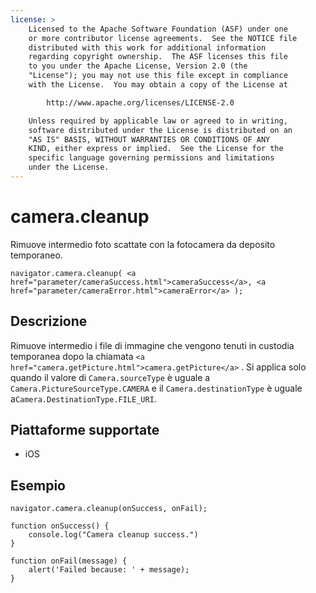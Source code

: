 ```yaml
---
license: >
    Licensed to the Apache Software Foundation (ASF) under one
    or more contributor license agreements.  See the NOTICE file
    distributed with this work for additional information
    regarding copyright ownership.  The ASF licenses this file
    to you under the Apache License, Version 2.0 (the
    "License"); you may not use this file except in compliance
    with the License.  You may obtain a copy of the License at

        http://www.apache.org/licenses/LICENSE-2.0

    Unless required by applicable law or agreed to in writing,
    software distributed under the License is distributed on an
    "AS IS" BASIS, WITHOUT WARRANTIES OR CONDITIONS OF ANY
    KIND, either express or implied.  See the License for the
    specific language governing permissions and limitations
    under the License.
---
```


# camera.cleanup

Rimuove intermedio foto scattate con la fotocamera da deposito temporaneo.

    navigator.camera.cleanup( <a href="parameter/cameraSuccess.html">cameraSuccess</a>, <a href="parameter/cameraError.html">cameraError</a> );
    

## Descrizione

Rimuove intermedio i file di immagine che vengono tenuti in custodia temporanea dopo la chiamata `<a href="camera.getPicture.html">camera.getPicture</a>` . Si applica solo quando il valore di `Camera.sourceType` è uguale a `Camera.PictureSourceType.CAMERA` e il `Camera.destinationType` è uguale a`Camera.DestinationType.FILE_URI`.

## Piattaforme supportate

*   iOS

## Esempio

    navigator.camera.cleanup(onSuccess, onFail);
    
    function onSuccess() {
        console.log("Camera cleanup success.")
    }
    
    function onFail(message) {
        alert('Failed because: ' + message);
    }